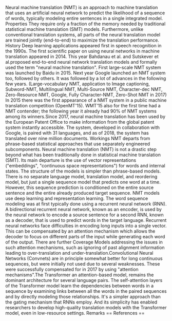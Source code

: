 Neural machine translation (NMT) is an approach to machine translation
that uses an artificial neural network to predict the likelihood of a
sequence of words, typically modeling entire sentences in a single
integrated model. Properties They require only a fraction of the memory
needed by traditional statistical machine translation (SMT) models.
Furthermore, unlike conventional translation systems, all parts of the
neural translation model are trained jointly (end-to-end) to maximize
the translation performance. History Deep learning applications appeared
first in speech recognition in the 1990s. The first scientific paper on
using neural networks in machine translation appeared in 2014. This year
Bahdanau et al. and Sutskever et al.proposed end-to-end neural network
translation models and formally used the term \"neural machine
translation\". First large-scale NMT system was launched by Baidu in
2015. Next year Google launched an NMT system too, followed by others.
It was followed by a lot of advances in the following few years.
(Large-vocabulary NMT, application to Image captioning, Subword-NMT,
Multilingual NMT, Multi-Source NMT, Character-dec NMT, Zero-Resource
NMT, Google, Fully Character-NMT, Zero-Shot NMT in 2017) In 2015 there
was the first appearance of a NMT system in a public machine translation
competition (OpenMT\'15). WMT\'15 also for the first time had a NMT
contender; the following year it already had 90% of NMT systems among
its winners.Since 2017, neural machine translation has been used by the
European Patent Office to make information from the global patent system
instantly accessible. The system, developed in collaboration with
Google, is paired with 31 languages, and as of 2018, the system has
translated over nine million documents. Workings NMT departs from
phrase-based statistical approaches that use separately engineered
subcomponents. Neural machine translation (NMT) is not a drastic step
beyond what has been traditionally done in statistical machine
translation (SMT). Its main departure is the use of vector
representations (\"embeddings\", \"continuous space representations\")
for words and internal states. The structure of the models is simpler
than phrase-based models. There is no separate language model,
translation model, and reordering model, but just a single sequence
model that predicts one word at a time. However, this sequence
prediction is conditioned on the entire source sentence and the entire
already produced target sequence. NMT models use deep learning and
representation learning. The word sequence modeling was at first
typically done using a recurrent neural network (RNN). A bidirectional
recurrent neural network, known as an encoder, is used by the neural
network to encode a source sentence for a second RNN, known as a
decoder, that is used to predict words in the target language. Recurrent
neural networks face difficulties in encoding long inputs into a single
vector. This can be compensated by an attention mechanism which allows
the decoder to focus on different parts of the input while generating
each word of the output. There are further Coverage Models addressing
the issues in such attention mechanisms, such as ignoring of past
alignment information leading to over-translation and
under-translation.Convolutional Neural Networks (Convnets) are in
principle somewhat better for long continuous sequences, but were
initially not used due to several weaknesses. These were successfully
compensated for in 2017 by using \"attention mechanisms\".The
Transformer an attention-based model, remains the dominant architecture
for several language pairs. The self-attention layers of the Transformer
model learn the dependencies between words in a sequence by examining
links between all the words in the paired sequences and by directly
modeling those relationships. It\'s a simpler approach than the gating
mechanism that RNNs employ. And its simplicity has enabled researchers
to develop high-quality translation models with the Transformer model,
even in low-resource settings. Remarks == References ==
